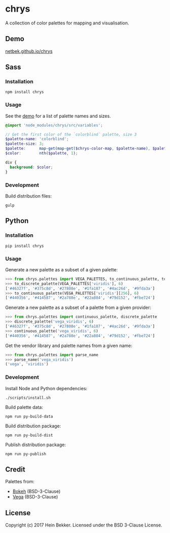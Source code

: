 # chrys

A collection of color palettes for mapping and visualisation.

## Demo

[netbek.github.io/chrys](https://netbek.github.io/chrys)

## Sass

### Installation

```shell
npm install chrys
```

### Usage

See the [demo](https://netbek.github.io/chrys) for a list of palette names and sizes.

```scss
@import 'node_modules/chrys/src/variables';

// Get the first color of the `colorblind` palette, size 3
$palette-name: 'colorblind';
$palette-size: 3;
$palette:      map-get(map-get($chrys-color-map, $palette-name), $palette-size);
$color:        nth($palette, 1);

div {
  background: $color;
}
```

### Development

Build distribution files:

```shell
gulp
```

## Python

### Installation

```shell
pip install chrys
```

### Usage

Generate a new palette as a subset of a given palette:

```python
>>> from chrys.palettes import VEGA_PALETTES, to_continuous_palette, to_discrete_palette
>>> to_discrete_palette(VEGA_PALETTES['viridis'], 6)
['#46327f', '#375c8d', '#27808e', '#1fa187', '#4ac26d', '#9fda3a']
>>> to_continuous_palette(VEGA_PALETTES['viridis'][256], 6)
['#440356', '#414587', '#2a788e', '#22a884', '#79d152', '#fbe724']
```

Generate a new palette as a subset of a palette from a given provider:

```python
>>> from chrys.palettes import continuous_palette, discrete_palette
>>> discrete_palette('vega_viridis', 6)
['#46327f', '#375c8d', '#27808e', '#1fa187', '#4ac26d', '#9fda3a']
>>> continuous_palette('vega_viridis', 6)
['#440356', '#414587', '#2a788e', '#22a884', '#79d152', '#fbe724']
```

Get the vendor library and palette names from a given name:

```python
>>> from chrys.palettes import parse_name
>>> parse_name('vega_viridis')
('vega', 'viridis')
```

### Development

Install Node and Python dependencies:

```shell
./scripts/install.sh
```

Build palette data:

```shell
npm run py-build-data
```

Build distribution package:

```shell
npm run py-build-dist
```

Publish distribution package:

```shell
npm run py-publish
```

## Credit

Palettes from:

* [Bokeh](https://bokeh.org) (BSD-3-Clause)
* [Vega](https://vega.github.io/vega) (BSD-3-Clause)

## License

Copyright (c) 2017 Hein Bekker. Licensed under the BSD 3-Clause License.
